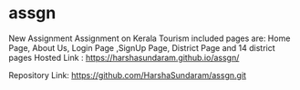 # assgn
New Assignment
Assignment on Kerala Tourism included pages are: 
Home Page, About Us, Login Page ,SignUp Page,  District Page and 14 district pages
Hosted Link :  https://harshasundaram.github.io/assgn/

Repository Link: https://github.com/HarshaSundaram/assgn.git
